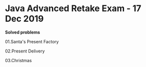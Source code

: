 # Java Advanced Retake Exam - 17 Dec 2019

<b>Solved problems</b>

01.Santa's Present Factory

02.Present Delivery

03.Christmas
